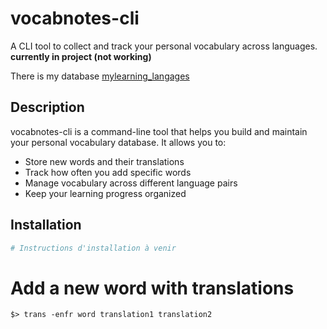 # vocabnotes-cli

A CLI tool to collect and track your personal vocabulary across languages.  
**currently in project (not working)**

There is my database [mylearning_langages](https://github.com/whoamitty/mylearning_langages)

## Description

vocabnotes-cli is a command-line tool that helps you build and maintain your personal vocabulary database. It allows you to:
- Store new words and their translations
- Track how often you add specific words
- Manage vocabulary across different language pairs
- Keep your learning progress organized

## Installation

```bash
# Instructions d'installation à venir
```


# Add a new word with translations
```
$> trans -enfr word translation1 translation2
```
